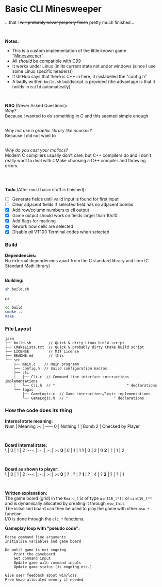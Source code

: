 # Basic CLI Minesweeper
...that I <s>will probably never properly finish</s> pretty much finished...

<br>

**Notes:**<br>
 - This is a custom implementation of the little known game "[Minesweeper](https://en.wikipedia.org/w/index.php?title=Minesweeper_(video_game)&oldid=952746116)"
 - All _should_ be compatible with C99
 - It works under Linux (in its current state not under windows (since I use some Linux specific headers))
 - If GitHub says that there is C++ in here, it mislabeled the "config.h"
 - A badly written `build.sh` buildscript is provided (the advantage is that it builds in `build` automatically)

<br>

**NAQ** (Never Asked Questions)**:**<br>
_Why?_<br>
Because I wanted to do something in C and this seemed simple enough<br>
<br>

_Why not use a graphic library like ncurses?_<br>
Because I did not want to<br>
<br>

_Why do you cast your mallocs?_<br>
Modern C compilers usually don't care, but C++ compilers do and I
don't really want to deal with CMake choosing a C++ compiler and throwing
errors<br>
<br>

<br>

**Todo** (After most basic stuff is finished)**:**<br>
 - [ ] Generate fields until valid input is found for first input
 - [ ] Clear adjacent fields if selected field has no adjacent bombs
 - [X] Add row/column numbers to cli output
 - [X] Game output should work on fields larger than 10x10
 - [X] Add flags for marking
 - [X] Rework how cells are selected
 - [X] Disable *all* VT100 Terminal codes when selected

### Build
**Dependencies:**<br>
No external dependencies apart from the C standard library
and libm (C Standard Math library)<br>
<br>

**Building:**<br>
```sh
sh build.sh
```
or
```sh
cd build
cmake ..
make
```


### File Layout
```
jarm
├── build.sh        // Quick & dirty Linux build script
├── CMakeLists.txt  // Quick & probably dirty CMake build script
├── LICENSE         // MIT License
├── README.md       // this
└── src
    ├── main.c    // Main programm
    ├── config.h  // Build configuration macros
    ├── cli
    │   ├── Cli.c  // Command line interface interactions implementations
    │   └── Cli.h  // "                                 " declarations
    └── logic
        ├── GameLogic.c  // Game interactions/logic implementations
        └── GameLogic.h  // "                     " declarations
```


### How the code does its thing
**Internal state meaning:**<br>
Num | Meaning
:-: | ----
 0  | Nothing
 1  | Bomb
 2  | Checked by Player

<br>

**Board internal state:**<br>
  \\  |  0  |  1  |  2
:---: | :-: | :-: | :-:
**0** |  0  |  1  |  1
**1** |  0  |  2  |  0
**2** |  1  |  1  |  2

<br>

**Board as shown to player:**<br>
  \\  |  0  |  1  |  2
:---: | :-: | :-: | :-:
**0** |  ?  |  ?  |  ?
**1** |  ?  |  4  |  ?
**2** |  ?  |  ?  |  1

<br>

**Written explanation:**<br>
The game board (grid) in the `Board_t` is of
type `uint16_t*[]` or `uint16_t**` and is
dynamically allocated by creating it through
`msw_Init`. <br>
The initialised board can then be used to play
the game with other `msw_*` function. <br>
I/O is done through the `cli_*` functions.


**Gameplay loop with "pseudo code":**<br>
```
Parse command line arguments
Initialise variables and game board

Do until game is not ongoing
    Print the gameboard
    Get command input
    Update game with command inputs
    Update game status (is ongoing etc.)

Give user feedback about win/loss
Free heap allocated memory if needed
```
